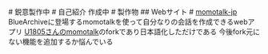 <!DOCTYPE html>
<html lang="ja">
<head>
    <meta charset="UTF-8">
    <meta name="viewport" content="width=device-width, initial-scale=1.0">
    <title>2288のホーム</title>
</head>
<body>
    # 鋭意製作中
    # 自己紹介
    作成中
    # 製作物
    ## Webサイト
    # <a href="https://2288-256.github.io/momotalk-jp">momotalk-jp</a>
    BlueArchiveに登場するmomotalkを使って自分なりの会話を作成できるwebアプリ
    <a href="https://github.com/U1805/momotalk">U1805さんのmomotalk</a>のforkであり日本語化しただけである
    今後fork元にない機能を追加するか悩んでいる
</body>
</html>